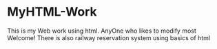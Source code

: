 # MyHTML-Work
This is my Web work using html.
AnyOne who likes to modify most Welcome!
There is also railway reservation system using basics of html

